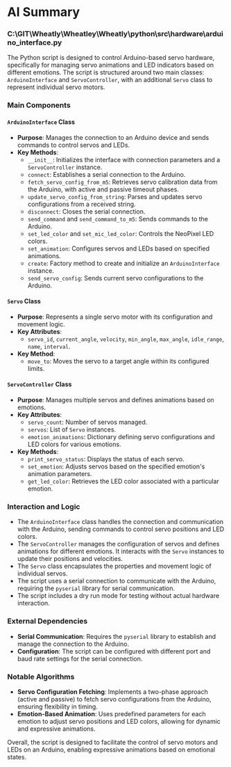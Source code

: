 # AI Summary

### C:\GIT\Wheatly\Wheatley\Wheatly\python\src\hardware\arduino_interface.py
The Python script is designed to control Arduino-based servo hardware, specifically for managing servo animations and LED indicators based on different emotions. The script is structured around two main classes: `ArduinoInterface` and `ServoController`, with an additional `Servo` class to represent individual servo motors.

### Main Components

#### `ArduinoInterface` Class

- **Purpose**: Manages the connection to an Arduino device and sends commands to control servos and LEDs.
- **Key Methods**:
  - `__init__`: Initializes the interface with connection parameters and a `ServoController` instance.
  - `connect`: Establishes a serial connection to the Arduino.
  - `fetch_servo_config_from_m5`: Retrieves servo calibration data from the Arduino, with active and passive timeout phases.
  - `update_servo_config_from_string`: Parses and updates servo configurations from a received string.
  - `disconnect`: Closes the serial connection.
  - `send_command` and `send_command_to_m5`: Sends commands to the Arduino.
  - `set_led_color` and `set_mic_led_color`: Controls the NeoPixel LED colors.
  - `set_animation`: Configures servos and LEDs based on specified animations.
  - `create`: Factory method to create and initialize an `ArduinoInterface` instance.
  - `send_servo_config`: Sends current servo configurations to the Arduino.

#### `Servo` Class

- **Purpose**: Represents a single servo motor with its configuration and movement logic.
- **Key Attributes**:
  - `servo_id`, `current_angle`, `velocity`, `min_angle`, `max_angle`, `idle_range`, `name`, `interval`.
- **Key Method**:
  - `move_to`: Moves the servo to a target angle within its configured limits.

#### `ServoController` Class

- **Purpose**: Manages multiple servos and defines animations based on emotions.
- **Key Attributes**:
  - `servo_count`: Number of servos managed.
  - `servos`: List of `Servo` instances.
  - `emotion_animations`: Dictionary defining servo configurations and LED colors for various emotions.
- **Key Methods**:
  - `print_servo_status`: Displays the status of each servo.
  - `set_emotion`: Adjusts servos based on the specified emotion's animation parameters.
  - `get_led_color`: Retrieves the LED color associated with a particular emotion.

### Interaction and Logic

- The `ArduinoInterface` class handles the connection and communication with the Arduino, sending commands to control servo positions and LED colors.
- The `ServoController` manages the configuration of servos and defines animations for different emotions. It interacts with the `Servo` instances to update their positions and velocities.
- The `Servo` class encapsulates the properties and movement logic of individual servos.
- The script uses a serial connection to communicate with the Arduino, requiring the `pyserial` library for serial communication.
- The script includes a dry run mode for testing without actual hardware interaction.

### External Dependencies

- **Serial Communication**: Requires the `pyserial` library to establish and manage the connection to the Arduino.
- **Configuration**: The script can be configured with different port and baud rate settings for the serial connection.

### Notable Algorithms

- **Servo Configuration Fetching**: Implements a two-phase approach (active and passive) to fetch servo configurations from the Arduino, ensuring flexibility in timing.
- **Emotion-Based Animation**: Uses predefined parameters for each emotion to adjust servo positions and LED colors, allowing for dynamic and expressive animations.

Overall, the script is designed to facilitate the control of servo motors and LEDs on an Arduino, enabling expressive animations based on emotional states.
